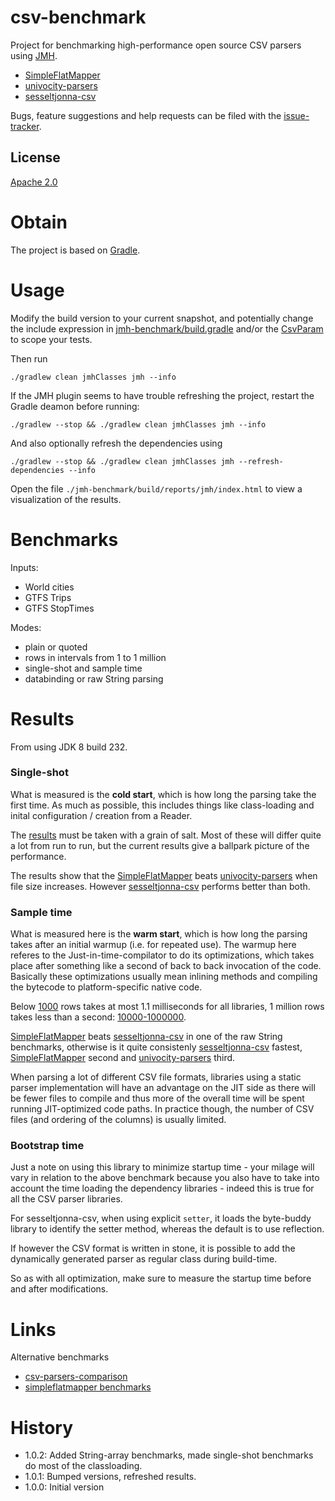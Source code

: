 # csv-benchmark
Project for benchmarking high-performance open source CSV parsers using [JMH].

  * [SimpleFlatMapper]
  * [univocity-parsers]
  * [sesseltjonna-csv]

Bugs, feature suggestions and help requests can be filed with the [issue-tracker].

## License
[Apache 2.0]

# Obtain
The project is based on [Gradle].

# Usage
Modify the build version to your current snapshot, and potentially change the include expression in [jmh-benchmark/build.gradle](jmh-benchmark/build.gradle) and/or the [CsvParam](jmh-benchmark/src/jmh/java/com/github/skjolber/csv/param/CsvParam.java) to scope your tests.

Then run 

```
./gradlew clean jmhClasses jmh --info
```

If the JMH plugin seems to have trouble refreshing the project, restart the Gradle deamon before running:

```
./gradlew --stop && ./gradlew clean jmhClasses jmh --info
```

And also optionally refresh the dependencies using

```
./gradlew --stop && ./gradlew clean jmhClasses jmh --refresh-dependencies --info
```

Open the file `./jmh-benchmark/build/reports/jmh/index.html` to view a visualization of the results.

# Benchmarks

Inputs:
  * World cities
  * GTFS Trips
  * GTFS StopTimes
   
Modes:

  * plain or quoted
  * rows in intervals from 1 to 1 million
  * single-shot and sample time
  * databinding or raw String parsing

# Results
From using JDK 8 build 232.

### Single-shot
What is measured is the __cold start__, which is how long the parsing take the first time. As much as possible, this includes things like class-loading and inital configuration / creation from a Reader.

The [results](https://skjolber.github.io/csv-benchmark/single-shot/index.html) must be taken with a grain of salt. Most of these will differ quite a lot from run to run, but the current results give a ballpark picture of the performance.

The results show that the [SimpleFlatMapper] beats [univocity-parsers] when file size increases. However [sesseltjonna-csv] performs better than both. 

### Sample time
What is measured here is the __warm start__, which is how long the parsing takes after an initial warmup (i.e. for repeated use). The warmup here referes to the Just-in-time-compilator to do its optimizations, which takes place after something like a second of back to back invocation of the code. Basically these optimizations usually mean inlining methods and compiling the bytecode to platform-specific native code.

Below [1000](https://skjolber.github.io/csv-benchmark/sample-time-1-100-1000/index.html) rows takes at most 1.1 milliseconds for all libraries, 1 million rows takes less than a second: [10000-1000000](https://skjolber.github.io/csv-benchmark/sample-time/index.html). 

[SimpleFlatMapper] beats [sesseltjonna-csv] in one of the raw String benchmarks, otherwise is it quite consistenly [sesseltjonna-csv] fastest, [SimpleFlatMapper] second and [univocity-parsers] third.

When parsing a lot of different CSV file formats, libraries using a static parser implementation will have an advantage on the JIT side as there will be fewer files to compile and thus more of the overall time will be spent running JIT-optimized code paths. In practice though, the number of CSV files (and ordering of the columns) is usually limited.

### Bootstrap time

Just a note on using this library to minimize startup time - your milage will vary in relation to the above benchmark because you also have to take into account the time loading the dependency libraries - indeed this is true for all the CSV parser libraries. 

For sesseltjonna-csv, when using explicit `setter`, it loads the byte-buddy library to identify the setter method, whereas the default is to use reflection.

If however the CSV format is written in stone, it is possible to add the dynamically generated parser as regular class during build-time. 

So as with all optimization, make sure to measure the startup time before and after modifications.

# Links
Alternative benchmarks

  * [csv-parsers-comparison](https://github.com/uniVocity/csv-parsers-comparison)
  * [simpleflatmapper benchmarks](http://simpleflatmapper.org/12-csv-performance.html)
 
# History

 - 1.0.2: Added String-array benchmarks, made single-shot benchmarks do most of the classloading.
 - 1.0.1: Bumped versions, refreshed results.
 - 1.0.0: Initial version

[Apache 2.0]:                  http://www.apache.org/licenses/LICENSE-2.0.html
[issue-tracker]:               https://github.com/skjolber/csv-benchmark/issues
[Gradle]:                      https://gradle.org/
[JMH]:                         http://openjdk.java.net/projects/code-tools/jmh/
[visualization]:               https://skjolber.github.io/csv-benchmark/jmh/index.html
[univocity-parsers]:           https://github.com/uniVocity/univocity-parsers
[SimpleFlatMapper]:            http://simpleflatmapper.org/
[sesseltjonna-csv]:            https://github.com/skjolber/sesseltjonna-csv

